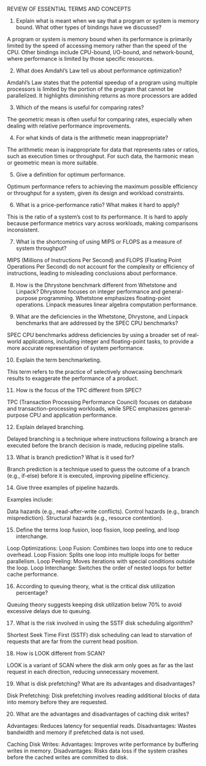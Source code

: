 REVIEW OF ESSENTIAL TERMS AND CONCEPTS

 1. Explain what is meant when we say that a program or system is memory bound. What other types of bindings have we discussed?

A program or system is memory bound when its performance is primarily limited by the speed of accessing memory rather than the speed of the CPU.
Other bindings include CPU-bound, I/O-bound, and network-bound, where performance is limited by those specific resources.

 2. What does Amdahl’s Law tell us about performance optimization?

Amdahl’s Law states that the potential speedup of a program using multiple processors is limited by the portion of the program that cannot be parallelized. It highlights diminishing returns as more processors are added

 3. Which of the means is useful for comparing rates?

 The geometric mean is often useful for comparing rates, especially when dealing with relative performance improvements.

 4. For what kinds of data is the arithmetic mean inappropriate?

 The arithmetic mean is inappropriate for data that represents rates or ratios, such as execution times or throughput. For such data, the harmonic mean or geometric mean is more suitable.

 5. Give a definition for optimum performance.

 Optimum performance refers to achieving the maximum possible efficiency or throughput for a system, given its design and workload constraints.

 6. What is a price-performance ratio? What makes it hard to apply?

This is the ratio of a system’s cost to its performance. It is hard to apply because performance metrics vary across workloads, making comparisons inconsistent.

 7. What is the shortcoming of using MIPS or FLOPS as a measure of system throughput?

MIPS (Millions of Instructions Per Second) and FLOPS (Floating Point Operations Per Second) do not account for the complexity or efficiency of instructions, leading to misleading conclusions about performance.

 8. How is the Dhrystone benchmark different from Whetstone and Linpack?
Dhrystone focuses on integer performance and general-purpose programming.
Whetstone emphasizes floating-point operations.
Linpack measures linear algebra computation performance.


 9. What are the deficiencies in the Whetstone, Dhrystone, and Linpack benchmarks that are addressed by the SPEC CPU benchmarks?

SPEC CPU benchmarks address deficiencies by using a broader set of real-world applications, including integer and floating-point tasks, to provide a more accurate representation of system performance.

 10. Explain the term benchmarketing.

This term refers to the practice of selectively showcasing benchmark results to exaggerate the performance of a product.

 11. How is the focus of the TPC different from SPEC?

TPC (Transaction Processing Performance Council) focuses on database and transaction-processing workloads, while SPEC emphasizes general-purpose CPU and application performance.

 12. Explain delayed branching.

Delayed branching is a technique where instructions following a branch are executed before the branch decision is made, reducing pipeline stalls.

 13. What is branch prediction? What is it used for?

Branch prediction is a technique used to guess the outcome of a branch (e.g., if-else) before it is executed, improving pipeline efficiency.

 14. Give three examples of pipeline hazards.

Examples include:

Data hazards (e.g., read-after-write conflicts).
Control hazards (e.g., branch misprediction).
Structural hazards (e.g., resource contention).

 15. Define the terms loop fusion, loop fission, loop peeling, and loop interchange.

Loop Optimizations:
    Loop Fusion: Combines two loops into one to reduce overhead.
    Loop Fission: Splits one loop into multiple loops for better parallelism.
    Loop Peeling: Moves iterations with special conditions outside the loop.
    Loop Interchange: Switches the order of nested loops for better cache performance.

 16. According to queuing theory, what is the critical disk utilization percentage?

Queuing theory suggests keeping disk utilization below 70% to avoid excessive delays due to queuing.

17. What is the risk involved in using the SSTF disk scheduling algorithm?

Shortest Seek Time First (SSTF) disk scheduling can lead to starvation of requests that are far from the current head position. 

18. How is LOOK different from SCAN?

LOOK is a variant of SCAN where the disk arm only goes as far as the last request in each direction, reducing unnecessary movement.

19. What is disk prefetching? What are its advantages and disadvantages?

Disk Prefetching:
    Disk prefetching involves reading additional blocks of data into memory before they are requested.

20. What are the advantages and disadvantages of caching disk writes?

Advantages: Reduces latency for sequential reads.
Disadvantages: Wastes bandwidth and memory if prefetched data is not used.

Caching Disk Writes:
    Advantages: Improves write performance by buffering writes in memory.
    Disadvantages: Risks data loss if the system crashes before the cached writes are committed to disk.